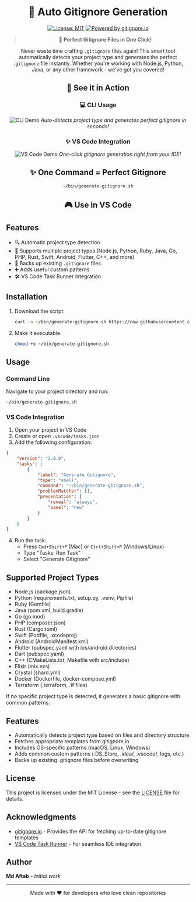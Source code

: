 <div align="center">

# 🚀 Auto Gitignore Generation

[![License: MIT](https://img.shields.io/badge/License-MIT-yellow.svg)](https://opensource.org/licenses/MIT)
[![Powered by gitignore.io](https://img.shields.io/badge/Powered%20by-gitignore.io-blue.svg)](https://www.toptal.com/developers/gitignore)

> 🎯 **Perfect Gitignore Files in One Click!**

Never waste time crafting `.gitignore` files again! This smart tool automatically detects your project type and generates the perfect `.gitignore` file instantly. Whether you're working with Node.js, Python, Java, or any other framework - we've got you covered!

## 📸 See it in Action

<div align="center">

### 💻 CLI Usage

![CLI Demo](assets/cli-demo.gif)
*Auto-detects project type and generates perfect gitignore in seconds!*

### ✨ VS Code Integration

![VS Code Demo](assets/vscode-demo.gif)
*One-click gitignore generation right from your IDE!*

</div>

## ✨ One Command = Perfect Gitignore

```bash
~/bin/generate-gitignore.sh
```

## 🎮 Use in VS Code

</div>

## Features

- 🔍 Automatic project type detection
- 🎯 Supports multiple project types (Node.js, Python, Ruby, Java, Go, PHP, Rust, Swift, Android, Flutter, C++, and more)
- 🔄 Backs up existing `.gitignore` files
- ➕ Adds useful custom patterns
- 🛠️ VS Code Task Runner integration

## Installation

1. Download the script:
   ```bash
   curl -o ~/bin/generate-gitignore.sh https://raw.githubusercontent.com/yourusername/auto_gitignore_generation/main/generate-gitignore.sh
   ```

2. Make it executable:
   ```bash
   chmod +x ~/bin/generate-gitignore.sh
   ```

## Usage

### Command Line
Navigate to your project directory and run:
```bash
~/bin/generate-gitignore.sh
```

### VS Code Integration

1. Open your project in VS Code
2. Create or open `.vscode/tasks.json`
3. Add the following configuration:
```json
{
    "version": "2.0.0",
    "tasks": [
        {
            "label": "Generate Gitignore",
            "type": "shell",
            "command": "~/bin/generate-gitignore.sh",
            "problemMatcher": [],
            "presentation": {
                "reveal": "always",
                "panel": "new"
            }
        }
    ]
}
```

4. Run the task:
   - Press `Cmd+Shift+P` (Mac) or `Ctrl+Shift+P` (Windows/Linux)
   - Type "Tasks: Run Task"
   - Select "Generate Gitignore"

## Supported Project Types

- Node.js (package.json)
- Python (requirements.txt, setup.py, .venv, Pipfile)
- Ruby (Gemfile)
- Java (pom.xml, build.gradle)
- Go (go.mod)
- PHP (composer.json)
- Rust (Cargo.toml)
- Swift (Podfile, .xcodeproj)
- Android (AndroidManifest.xml)
- Flutter (pubspec.yaml with ios/android directories)
- Dart (pubspec.yaml)
- C++ (CMakeLists.txt, Makefile with src/include)
- Elixir (mix.exs)
- Crystal (shard.yml)
- Docker (Dockerfile, docker-compose.yml)
- Terraform (.terraform, .tf files)

If no specific project type is detected, it generates a basic gitignore with common patterns.

## Features

- Automatically detects project type based on files and directory structure
- Fetches appropriate templates from gitignore.io
- Includes OS-specific patterns (macOS, Linux, Windows)
- Adds common custom patterns (.DS_Store, .idea/, .vscode/, logs, etc.)
- Backs up existing .gitignore files before overwriting

## License

This project is licensed under the MIT License - see the [LICENSE](LICENSE) file for details.

## Acknowledgments

- [gitignore.io](https://www.toptal.com/developers/gitignore) - Provides the API for fetching up-to-date gitignore templates
- [VS Code Task Runner](https://code.visualstudio.com/docs/editor/tasks) - For seamless IDE integration

## Author

**Md Aftab** - *Initial work*

---

<div align="center">
Made with ❤️ for developers who love clean repositories
</div>
